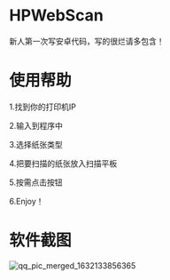 # HPWebScan
 新人第一次写安卓代码，写的很烂请多包含！
 
# 使用帮助
 1.找到你的打印机IP
 
 2.输入到程序中
 
 3.选择纸张类型
 
 4.把要扫描的纸张放入扫描平板
 
 5.按需点击按钮
 
 6.Enjoy！

# 软件截图
 ![qq_pic_merged_1632133856365](https://user-images.githubusercontent.com/48589001/133988556-53647730-78d8-4da8-8778-e6e90602a194.jpg)
